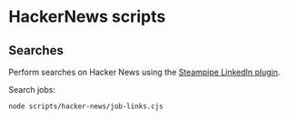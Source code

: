 # HackerNews scripts

## Searches

Perform searches on Hacker News using the [Steampipe LinkedIn plugin](https://hub.steampipe.io/plugins/turbot/hackernews).

Search jobs:

```sh
node scripts/hacker-news/job-links.cjs
```
